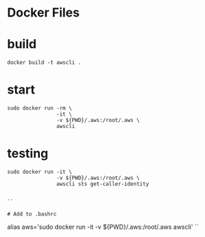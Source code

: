 # Docker Files

# build

```  
docker build -t awscli .
```

# start

```
sudo docker run -rm \
                -it \
                -v ${PWD}/.aws:/root/.aws \
                awscli

```
# testing 

```
sudo docker run -it \
                -v ${PWD}/.aws:/root/.aws \
                awscli sts get-caller-identity


``

# Add to .bashrc

```
alias aws='sudo docker run -it -v ${PWD}/.aws:/root/.aws awscli'
``
